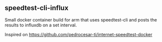 ## speedtest-cli-influx

Small docker container build for arm that uses speedtest-cli and posts the results to influxdb on a set interval.


Inspired on https://github.com/pedrocesar-ti/internet-speedtest-docker

